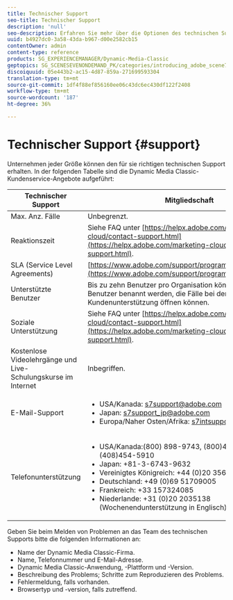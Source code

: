 ```yaml
---
title: Technischer Support
seo-title: Technischer Support
description: 'null'
seo-description: Erfahren Sie mehr über die Optionen des technischen Supports.
uuid: b4927dc0-3a58-43da-b967-d00e2582cb15
contentOwner: admin
content-type: reference
products: SG_EXPERIENCEMANAGER/Dynamic-Media-Classic
geptopics: SG_SCENESEVENONDEMAND_PK/categories/introducing_adobe_scene7
discoiquuid: 05e443b2-ac15-4d87-859a-271699593304
translation-type: tm+mt
source-git-commit: 1df4f88ef856160ee06c43dc6ec430df122f2408
workflow-type: tm+mt
source-wordcount: '187'
ht-degree: 36%

---
```



# Technischer Support {#support}

Unternehmen jeder Größe können den für sie richtigen technischen Support erhalten. In der folgenden Tabelle sind die Dynamic Media Classic-Kundenservice-Angebote aufgeführt:

| Technischer Support | Mitgliedschaft |
|--- |--- |
| Max. Anz. Fälle | Unbegrenzt. |
| Reaktionszeit | Siehe FAQ unter [https://helpx.adobe.com/marketing-cloud/contact-support.html](https://helpx.adobe.com/marketing-cloud/contact-support.html). |
| SLA (Service Level Agreements) | [https://www.adobe.com/support/programs/policies/sla.html](https://www.adobe.com/support/programs/policies/sla.html). |
| Unterstützte Benutzer | Bis zu zehn Benutzer pro Organisation können als unterstützte Benutzer benannt werden, die Fälle bei der Kundenunterstützung öffnen können. |
| Soziale Unterstützung | Siehe FAQ unter [https://helpx.adobe.com/marketing-cloud/contact-support.html](https://helpx.adobe.com/marketing-cloud/contact-support.html). |
| Kostenlose Videolehrgänge und Live-Schulungskurse im Internet | Inbegriffen. |
| E-Mail-Support | <ul><li>USA/Kanada: s7support@adobe.com</li> <li>Japan: s7support_jp@adobe.com</li><li>Europa/Naher Osten/Afrika: s7intsupport@adobe.com</li></ul> |
| Telefonunterstützung | <ul><li>USA/Kanada:(800) 898-9743, (800)497-033, (408)454-5910 </li> <li>Japan: +81-3-6743-9632 </li><li>Vereinigtes Königreich: +44 (0)20 35641782</li><li>Deutschland: +49 (0)69 51709005</li><li>Frankreich: +33 157324085</li><li>Niederlande: +31 (0)20 2035138 (Wochenendunterstützung in Englisch)</li></ul> |

Geben Sie beim Melden von Problemen an das Team des technischen Supports bitte die folgenden Informationen an:

* Name der Dynamic Media Classic-Firma.
* Name, Telefonnummer und E-Mail-Adresse.
* Dynamic Media Classic-Anwendung, -Plattform und -Version.
* Beschreibung des Problems; Schritte zum Reproduzieren des Problems.
* Fehlermeldung, falls vorhanden.
* Browsertyp und -version, falls zutreffend.

